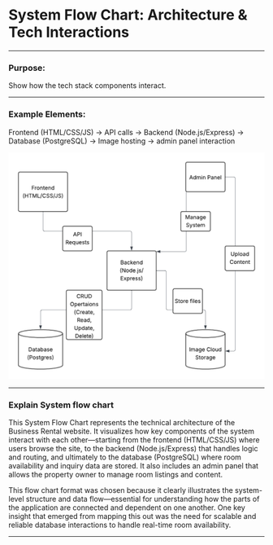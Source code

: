 # System Flow Chart: Architecture & Tech Interactions
---
### Purpose: 
Show how the tech stack components interact.

---
### Example Elements:
Frontend (HTML/CSS/JS) → API calls → Backend (Node.js/Express) → Database (PostgreSQL) → Image hosting → admin panel interaction

<img src="./charts/System_flow_diagram.png" alt="system Flow Chart"/>

---
### Explain System flow chart

This System Flow Chart represents the technical architecture of the Business Rental website. It visualizes how key components of the system interact with each other—starting from the frontend (HTML/CSS/JS) where users browse the site, to the backend (Node.js/Express) that handles logic and routing, and ultimately to the database (PostgreSQL) where room availability and inquiry data are stored. It also includes an admin panel that allows the property owner to manage room listings and content.

This flow chart format was chosen because it clearly illustrates the system-level structure and data flow—essential for understanding how the parts of the application are connected and dependent on one another. One key insight that emerged from mapping this out was the need for scalable and reliable database interactions to handle real-time room availability.

---
